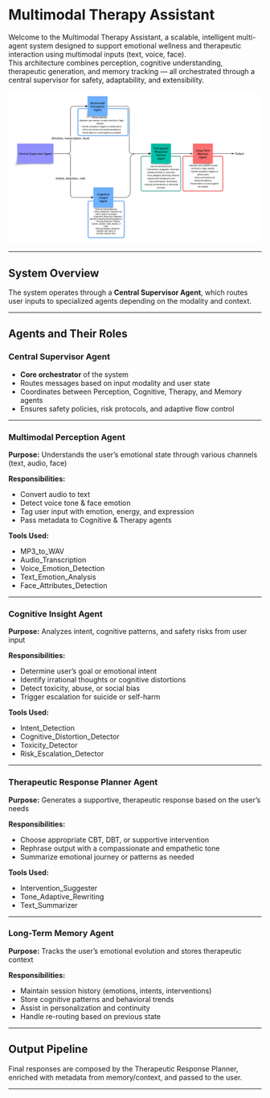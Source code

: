 # Multimodal Therapy Assistant

Welcome to the Multimodal Therapy Assistant, a scalable, intelligent multi-agent system designed to support emotional wellness and therapeutic interaction using multimodal inputs (text, voice, face).  
This architecture combines perception, cognitive understanding, therapeutic generation, and memory tracking — all orchestrated through a central supervisor for safety, adaptability, and extensibility.

![Multimodal Therapy Assistant Banner](images/Architecture_Diagram.png)

---

## System Overview

The system operates through a **Central Supervisor Agent**, which routes user inputs to specialized agents depending on the modality and context.

---

## Agents and Their Roles

### Central Supervisor Agent

- **Core orchestrator** of the system
- Routes messages based on input modality and user state
- Coordinates between Perception, Cognitive, Therapy, and Memory agents
- Ensures safety policies, risk protocols, and adaptive flow control

---

### Multimodal Perception Agent

**Purpose:** Understands the user’s emotional state through various channels (text, audio, face)

**Responsibilities:**
- Convert audio to text
- Detect voice tone & face emotion
- Tag user input with emotion, energy, and expression
- Pass metadata to Cognitive & Therapy agents

**Tools Used:**
- MP3_to_WAV
- Audio_Transcription
- Voice_Emotion_Detection
- Text_Emotion_Analysis
- Face_Attributes_Detection

---

### Cognitive Insight Agent

**Purpose:** Analyzes intent, cognitive patterns, and safety risks from user input

**Responsibilities:**
- Determine user’s goal or emotional intent
- Identify irrational thoughts or cognitive distortions
- Detect toxicity, abuse, or social bias
- Trigger escalation for suicide or self-harm

**Tools Used:**
- Intent_Detection
- Cognitive_Distortion_Detector
- Toxicity_Detector
- Risk_Escalation_Detector

---

### Therapeutic Response Planner Agent

**Purpose:** Generates a supportive, therapeutic response based on the user’s needs

**Responsibilities:**
- Choose appropriate CBT, DBT, or supportive intervention
- Rephrase output with a compassionate and empathetic tone
- Summarize emotional journey or patterns as needed

**Tools Used:**
- Intervention_Suggester
- Tone_Adaptive_Rewriting
- Text_Summarizer

---

### Long-Term Memory Agent

**Purpose:** Tracks the user’s emotional evolution and stores therapeutic context

**Responsibilities:**
- Maintain session history (emotions, intents, interventions)
- Store cognitive patterns and behavioral trends
- Assist in personalization and continuity
- Handle re-routing based on previous state

---

## Output Pipeline

Final responses are composed by the Therapeutic Response Planner, enriched with metadata from memory/context, and passed to the user.

---